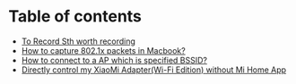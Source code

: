 # Table of contents

* [To Record Sth worth recording](README.md)
* [How to capture 802.1x packets in Macbook?](capture-80211-packets-in-macbook.md)
* [How to connect to a AP which is specified BSSID?](how-to-connect-to-a-ap-which-is-specified-bssid.md)
* [Directly control my XiaoMi Adapter\(Wi-Fi Edition\) without Mi Home App](directly-control-my-mi-plug-wi-fi-edition-without-mi-home-app.md)

